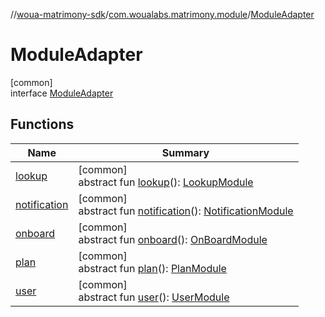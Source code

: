 //[woua-matrimony-sdk](../../../index.md)/[com.woualabs.matrimony.module](../index.md)/[ModuleAdapter](index.md)

# ModuleAdapter

[common]\
interface [ModuleAdapter](index.md)

## Functions

| Name | Summary |
|---|---|
| [lookup](lookup.md) | [common]<br>abstract fun [lookup](lookup.md)(): [LookupModule](../../com.woualabs.matrimony.lookup.module/-lookup-module/index.md) |
| [notification](notification.md) | [common]<br>abstract fun [notification](notification.md)(): [NotificationModule](../../com.woualabs.matrimony.notification.module/-notification-module/index.md) |
| [onboard](onboard.md) | [common]<br>abstract fun [onboard](onboard.md)(): [OnBoardModule](../../com.woualabs.matrimony.onboard.module/-on-board-module/index.md) |
| [plan](plan.md) | [common]<br>abstract fun [plan](plan.md)(): [PlanModule](../../com.woualabs.matrimony.plan.module/-plan-module/index.md) |
| [user](user.md) | [common]<br>abstract fun [user](user.md)(): [UserModule](../../com.woualabs.matrimony.user.module/-user-module/index.md) |
